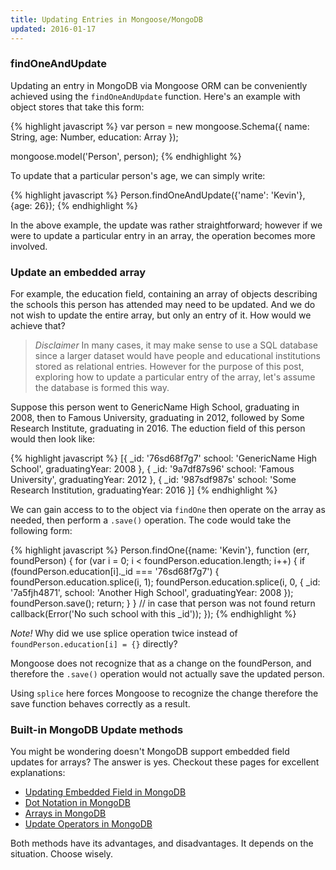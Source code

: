 ```yaml
---
title: Updating Entries in Mongoose/MongoDB
updated: 2016-01-17
---
```


### findOneAndUpdate

Updating an entry in MongoDB via Mongoose ORM can be conveniently achieved using the ```findOneAndUpdate``` function. Here's an example with object stores that take this form:

{% highlight javascript %}
var person = new mongoose.Schema({
  name: String,
  age: Number,
  education: Array
});

mongoose.model('Person', person);
{% endhighlight %}

To update that a particular person's age, we can simply write:

{% highlight javascript %}
Person.findOneAndUpdate({'name': 'Kevin'}, {age: 26});
{% endhighlight %}

In the above example, the update was rather straightforward; however if we were to update a particular entry in an array, the operation becomes more involved.

### Update an embedded array
For example, the education field, containing an array of objects describing the schools this person has attended may need to be updated. And we do not wish to update the entire array, but only an entry of it. How would we achieve that?

> *Disclaimer*
In many cases, it may make sense to use a SQL database since a larger dataset would have people and educational institutions stored as relational entries. However for the purpose of this post, exploring how to update a particular entry of the array, let's assume the database is formed this way.

Suppose this person went to GenericName High School, graduating in 2008, then to Famous University, graduating in 2012, followed by Some Research Institute, graduating in 2016. The eduction field of this person would then look like:

{% highlight javascript %}
[{
  _id: '76sd68f7g7'
  school: 'GenericName High School',
  graduatingYear: 2008
}, {
  _id: '9a7df87s96'
  school: 'Famous University',
  graduatingYear: 2012
}, {
  _id: '987sdf987s'
  school: 'Some Research Institution,
  graduatingYear: 2016
}]
{% endhighlight %}

We can gain access to to the object via ```findOne``` then operate on the array as needed, then perform a ```.save()``` operation. The code would take the following form:

{% highlight javascript %}
Person.findOne({name: 'Kevin'}, function (err, foundPerson) {
  for (var i = 0; i < foundPerson.education.length; i++) {
    if (foundPerson.education[i]._id === '76sd68f7g7') {
      foundPerson.education.splice(i, 1);
      foundPerson.education.splice(i, 0, {
        _id: '7a5fjh4871',
        school: 'Another High School',
        graduatingYear: 2008
      });
      foundPerson.save();
      return;
    }
  }
  // in case that person was not found
  return callback(Error('No such school with this _id'));
});
{% endhighlight %}

*Note!*
Why did we use splice operation twice instead of ```foundPerson.education[i] = {}``` directly?

Mongoose does not recognize that as a change on the foundPerson, and therefore the ```.save()``` operation would not actually save the updated person.

Using ```splice``` here forces Mongoose to recognize the change therefore the save function behaves correctly as a result.

### Built-in MongoDB Update methods
You might be wondering doesn't MongoDB support embedded field updates for arrays? The answer is yes. Checkout these pages for excellent explanations:

* [Updating Embedded Field in MongoDB](https://docs.mongodb.org/manual/tutorial/modify-documents/#update-an-embedded-field)
* [Dot Notation in MongoDB](https://docs.mongodb.org/manual/core/document/#dot-notation)
* [Arrays in MongoDB](https://docs.mongodb.org/manual/tutorial/query-documents/#arrays)
* [Update Operators in MongoDB](https://docs.mongodb.org/manual/reference/operator/update/)

Both methods have its advantages, and disadvantages. It depends on the situation. Choose wisely.






